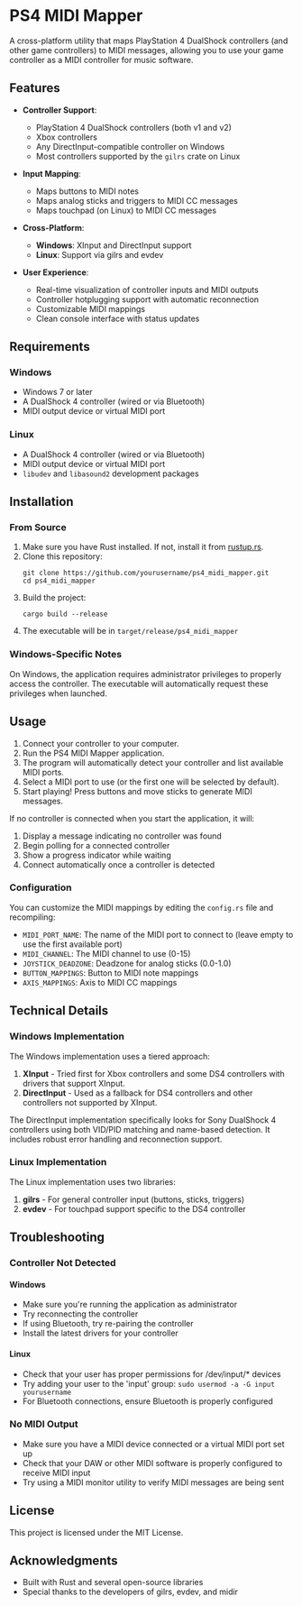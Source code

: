 # PS4 MIDI Mapper

A cross-platform utility that maps PlayStation 4 DualShock controllers (and other game controllers) to MIDI messages, allowing you to use your game controller as a MIDI controller for music software.

## Features

- **Controller Support**:
  - PlayStation 4 DualShock controllers (both v1 and v2)
  - Xbox controllers
  - Any DirectInput-compatible controller on Windows
  - Most controllers supported by the `gilrs` crate on Linux

- **Input Mapping**:
  - Maps buttons to MIDI notes
  - Maps analog sticks and triggers to MIDI CC messages
  - Maps touchpad (on Linux) to MIDI CC messages

- **Cross-Platform**:
  - **Windows**: XInput and DirectInput support
  - **Linux**: Support via gilrs and evdev

- **User Experience**:
  - Real-time visualization of controller inputs and MIDI outputs
  - Controller hotplugging support with automatic reconnection
  - Customizable MIDI mappings
  - Clean console interface with status updates

## Requirements

### Windows
- Windows 7 or later
- A DualShock 4 controller (wired or via Bluetooth)
- MIDI output device or virtual MIDI port

### Linux
- A DualShock 4 controller (wired or via Bluetooth)
- MIDI output device or virtual MIDI port
- `libudev` and `libasound2` development packages

## Installation

### From Source

1. Make sure you have Rust installed. If not, install it from [rustup.rs](https://rustup.rs/).
2. Clone this repository:
   ```
   git clone https://github.com/yourusername/ps4_midi_mapper.git
   cd ps4_midi_mapper
   ```
3. Build the project:
   ```
   cargo build --release
   ```
4. The executable will be in `target/release/ps4_midi_mapper`

### Windows-Specific Notes

On Windows, the application requires administrator privileges to properly access the controller. The executable will automatically request these privileges when launched.

## Usage

1. Connect your controller to your computer.
2. Run the PS4 MIDI Mapper application.
3. The program will automatically detect your controller and list available MIDI ports.
4. Select a MIDI port to use (or the first one will be selected by default).
5. Start playing! Press buttons and move sticks to generate MIDI messages.

If no controller is connected when you start the application, it will:
1. Display a message indicating no controller was found
2. Begin polling for a connected controller
3. Show a progress indicator while waiting
4. Connect automatically once a controller is detected

### Configuration

You can customize the MIDI mappings by editing the `config.rs` file and recompiling:

- `MIDI_PORT_NAME`: The name of the MIDI port to connect to (leave empty to use the first available port)
- `MIDI_CHANNEL`: The MIDI channel to use (0-15)
- `JOYSTICK_DEADZONE`: Deadzone for analog sticks (0.0-1.0)
- `BUTTON_MAPPINGS`: Button to MIDI note mappings
- `AXIS_MAPPINGS`: Axis to MIDI CC mappings

## Technical Details

### Windows Implementation

The Windows implementation uses a tiered approach:

1. **XInput** - Tried first for Xbox controllers and some DS4 controllers with drivers that support XInput.
2. **DirectInput** - Used as a fallback for DS4 controllers and other controllers not supported by XInput.

The DirectInput implementation specifically looks for Sony DualShock 4 controllers using both VID/PID matching and name-based detection. It includes robust error handling and reconnection support.

### Linux Implementation

The Linux implementation uses two libraries:

1. **gilrs** - For general controller input (buttons, sticks, triggers)
2. **evdev** - For touchpad support specific to the DS4 controller

## Troubleshooting

### Controller Not Detected

#### Windows
- Make sure you're running the application as administrator
- Try reconnecting the controller
- If using Bluetooth, try re-pairing the controller
- Install the latest drivers for your controller

#### Linux
- Check that your user has proper permissions for /dev/input/* devices
- Try adding your user to the 'input' group: `sudo usermod -a -G input yourusername`
- For Bluetooth connections, ensure Bluetooth is properly configured

### No MIDI Output

- Make sure you have a MIDI device connected or a virtual MIDI port set up
- Check that your DAW or other MIDI software is properly configured to receive MIDI input
- Try using a MIDI monitor utility to verify MIDI messages are being sent

## License

This project is licensed under the MIT License.

## Acknowledgments

- Built with Rust and several open-source libraries
- Special thanks to the developers of gilrs, evdev, and midir